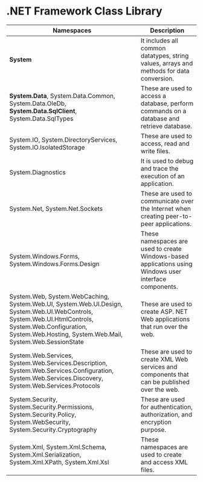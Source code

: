# .NET Framework Class Library

| Namespaces      | Description |
| ----------- | ----------- |
**System** |	It includes all common datatypes, string values, arrays and methods for data conversion.
**System.Data**, System.Data.Common, System.Data.OleDb, **System.Data.SqlClient**, System.Data.SqlTypes |	These are used to access a database, perform commands on a database and retrieve database.
System.IO, System.DirectoryServices, System.IO.IsolatedStorage | These are used to access, read and write files.
System.Diagnostics |	It is used to debug and trace the execution of an application.
System.Net, System.Net.Sockets | These are used to communicate over the Internet when creating peer-to-peer applications.
System.Windows.Forms, System.Windows.Forms.Design | These namespaces are used to create Windows-based applications using Windows user interface components.
System.Web, System.WebCaching, System.Web.UI, System.Web.UI.Design, System.Web.UI.WebControls, System.Web.UI.HtmlControls, System.Web.Configuration, System.Web.Hosting, System.Web.Mail, System.Web.SessionState | These are used to create ASP. NET Web applications that run over the web.
System.Web.Services, System.Web.Services.Description, System.Web.Services.Configuration, System.Web.Services.Discovery, System.Web.Services.Protocols | These are used to create XML Web services and components that can be published over the web.
System.Security, System.Security.Permissions, System.Security.Policy, System.WebSecurity, System.Security.Cryptography | These are used for authentication, authorization, and encryption purpose.
System.Xml, System.Xml.Schema, System.Xml.Serialization, System.Xml.XPath, System.Xml.Xsl | These namespaces are used to create and access XML files.
